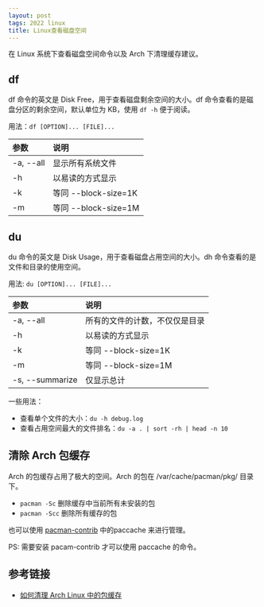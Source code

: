```yaml
---
layout: post
tags: 2022 linux
title: Linux查看磁盘空间
---
```


在 Linux 系统下查看磁盘空间命令以及 Arch 下清理缓存建议。

## df

df 命令的英文是 Disk Free，用于查看磁盘剩余空间的大小。df 命令查看的是磁盘分区的剩余空间，默认单位为 KB，使用 `df -h` 便于阅读。

用法：`df [OPTION]... [FILE]...`

| 参数      | 说明                 |
| :-------- | :------------------- |
| -a, --all | 显示所有系统文件     |
| -h        | 以易读的方式显示     |
| -k        | 等同 --block-size=1K |
| -m        | 等同 --block-size=1M |

## du

du 命令的英文是 Disk Usage，用于查看磁盘占用空间的大小。dh 命令查看的是文件和目录的使用空间。

用法: `du [OPTION]... [FILE]...`

| 参数            | 说明                           |
| :-------------- | :----------------------------- |
| -a, --all       | 所有的文件的计数，不仅仅是目录 |
| -h              | 以易读的方式显示               |
| -k              | 等同 --block-size=1K           |
| -m              | 等同 --block-size=1M           |
| -s, --summarize | 仅显示总计                     |

一些用法：

- 查看单个文件的大小：`du -h debug.log`
- 查看占用空间最大的文件排名：`du -a . | sort -rh | head -n 10`

## 清除 Arch 包缓存

Arch 的包缓存占用了极大的空间。Arch 的包在 /var/cache/pacman/pkg/ 目录下。

- `pacman -Sc` 删除缓存中当前所有未安装的包
- `pacman -Scc` 删除所有缓存的包

也可以使用 [pacman-contrib](https://archlinux.org/packages/community/x86_64/pacman-contrib/) 中的paccache 来进行管理。

PS: 需要安装 pacam-contrib 才可以使用 paccache 的命令。

## 参考链接

- [如何清理 Arch Linux 中的包缓存](https://zhongguo.eskere.club/%E5%A6%82%E4%BD%95%E6%B8%85%E7%90%86-arch-linux-%E4%B8%AD%E7%9A%84%E5%8C%85%E7%BC%93%E5%AD%98/2021-09-03/)
